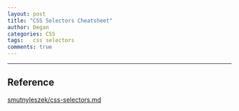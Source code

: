 ```yaml
---
layout: post
title: "CSS Selectors Cheatsheet"
author: Degan
categories: CSS
tags:	css selectors 
comments: true
---
```


<script src="https://gist.github.com/smutnyleszek/809a69dd05e1d5f12d01.js"></script>

---

## Reference

[smutnyleszek/css-selectors.md](https://gist.github.com/smutnyleszek/809a69dd05e1d5f12d01)
